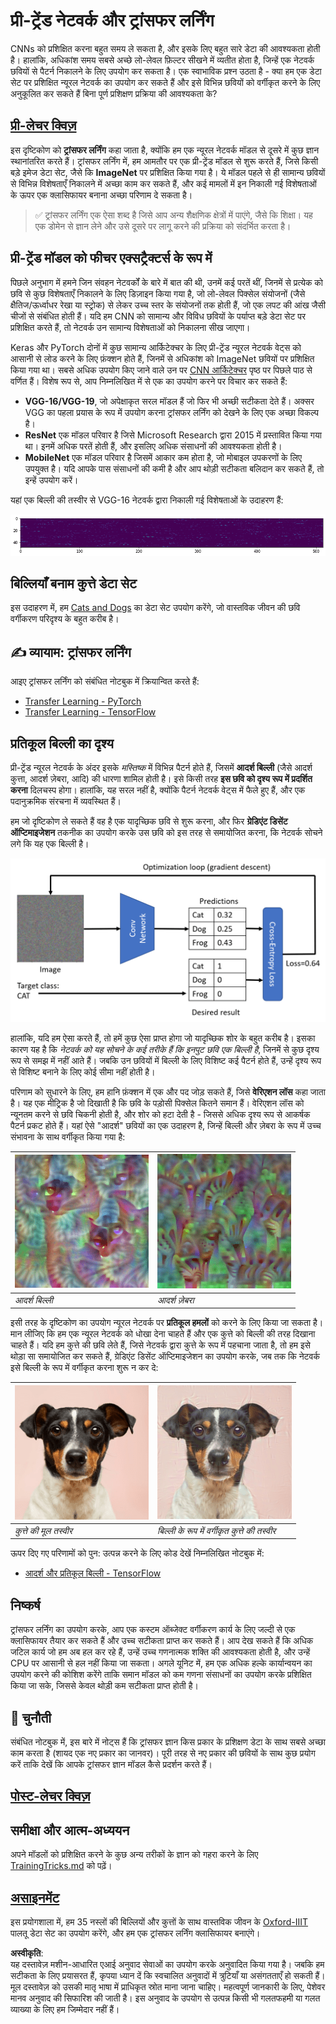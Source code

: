 # प्री-ट्रेंड नेटवर्क और ट्रांसफर लर्निंग

CNNs को प्रशिक्षित करना बहुत समय ले सकता है, और इसके लिए बहुत सारे डेटा की आवश्यकता होती है। हालांकि, अधिकांश समय सबसे अच्छे लो-लेवल फ़िल्टर सीखने में व्यतीत होता है, जिन्हें एक नेटवर्क छवियों से पैटर्न निकालने के लिए उपयोग कर सकता है। एक स्वाभाविक प्रश्न उठता है - क्या हम एक डेटा सेट पर प्रशिक्षित न्यूरल नेटवर्क का उपयोग कर सकते हैं और इसे विभिन्न छवियों को वर्गीकृत करने के लिए अनुकूलित कर सकते हैं बिना पूर्ण प्रशिक्षण प्रक्रिया की आवश्यकता के?

## [प्री-लेचर क्विज़](https://red-field-0a6ddfd03.1.azurestaticapps.net/quiz/108)

इस दृष्टिकोण को **ट्रांसफर लर्निंग** कहा जाता है, क्योंकि हम एक न्यूरल नेटवर्क मॉडल से दूसरे में कुछ ज्ञान स्थानांतरित करते हैं। ट्रांसफर लर्निंग में, हम आमतौर पर एक प्री-ट्रेंड मॉडल से शुरू करते हैं, जिसे किसी बड़े इमेज डेटा सेट, जैसे कि **ImageNet** पर प्रशिक्षित किया गया है। ये मॉडल पहले से ही सामान्य छवियों से विभिन्न विशेषताएँ निकालने में अच्छा काम कर सकते हैं, और कई मामलों में इन निकाली गई विशेषताओं के ऊपर एक क्लासिफायर बनाना अच्छा परिणाम दे सकता है।

> ✅ ट्रांसफर लर्निंग एक ऐसा शब्द है जिसे आप अन्य शैक्षणिक क्षेत्रों में पाएंगे, जैसे कि शिक्षा। यह एक डोमेन से ज्ञान लेने और उसे दूसरे पर लागू करने की प्रक्रिया को संदर्भित करता है।

## प्री-ट्रेंड मॉडल को फीचर एक्सट्रैक्टर्स के रूप में

पिछले अनुभाग में हमने जिन संवहन नेटवर्कों के बारे में बात की थी, उनमें कई परतें थीं, जिनमें से प्रत्येक को छवि से कुछ विशेषताएँ निकालने के लिए डिज़ाइन किया गया है, जो लो-लेवल पिक्सेल संयोजनों (जैसे क्षैतिज/ऊर्ध्वाधर रेखा या स्ट्रोक) से लेकर उच्च स्तर के संयोजनों तक होती हैं, जो एक लपट की आंख जैसी चीजों से संबंधित होती हैं। यदि हम CNN को सामान्य और विविध छवियों के पर्याप्त बड़े डेटा सेट पर प्रशिक्षित करते हैं, तो नेटवर्क उन सामान्य विशेषताओं को निकालना सीख जाएगा।

Keras और PyTorch दोनों में कुछ सामान्य आर्किटेक्चर के लिए प्री-ट्रेंड न्यूरल नेटवर्क वेट्स को आसानी से लोड करने के लिए फ़ंक्शन होते हैं, जिनमें से अधिकांश को ImageNet छवियों पर प्रशिक्षित किया गया था। सबसे अधिक उपयोग किए जाने वाले उन पर [CNN आर्किटेक्चर](../07-ConvNets/CNN_Architectures.md) पृष्ठ पर पिछले पाठ से वर्णित हैं। विशेष रूप से, आप निम्नलिखित में से एक का उपयोग करने पर विचार कर सकते हैं:

* **VGG-16/VGG-19**, जो अपेक्षाकृत सरल मॉडल हैं जो फिर भी अच्छी सटीकता देते हैं। अक्सर VGG का पहला प्रयास के रूप में उपयोग करना ट्रांसफर लर्निंग को देखने के लिए एक अच्छा विकल्प है।
* **ResNet** एक मॉडल परिवार है जिसे Microsoft Research द्वारा 2015 में प्रस्तावित किया गया था। इनमें अधिक परतें होती हैं, और इसलिए अधिक संसाधनों की आवश्यकता होती है।
* **MobileNet** एक मॉडल परिवार है जिसमें आकार कम होता है, जो मोबाइल उपकरणों के लिए उपयुक्त है। यदि आपके पास संसाधनों की कमी है और आप थोड़ी सटीकता बलिदान कर सकते हैं, तो इन्हें उपयोग करें।

यहां एक बिल्ली की तस्वीर से VGG-16 नेटवर्क द्वारा निकाली गई विशेषताओं के उदाहरण हैं:

![VGG-16 द्वारा निकाली गई विशेषताएँ](../../../../../translated_images/features.6291f9c7ba3a0b951af88fc9864632b9115365410765680680d30c927dd67354.hi.png)

## बिल्लियाँ बनाम कुत्ते डेटा सेट

इस उदाहरण में, हम [Cats and Dogs](https://www.microsoft.com/download/details.aspx?id=54765&WT.mc_id=academic-77998-cacaste) का डेटा सेट उपयोग करेंगे, जो वास्तविक जीवन की छवि वर्गीकरण परिदृश्य के बहुत करीब है।

## ✍️ व्यायाम: ट्रांसफर लर्निंग

आइए ट्रांसफर लर्निंग को संबंधित नोटबुक में क्रियान्वित करते हैं:

* [Transfer Learning - PyTorch](../../../../../lessons/4-ComputerVision/08-TransferLearning/TransferLearningPyTorch.ipynb)
* [Transfer Learning - TensorFlow](../../../../../lessons/4-ComputerVision/08-TransferLearning/TransferLearningTF.ipynb)

## प्रतिकूल बिल्ली का दृश्य

प्री-ट्रेंड न्यूरल नेटवर्क के अंदर इसके *मस्तिष्क* में विभिन्न पैटर्न होते हैं, जिसमें **आदर्श बिल्ली** (जैसे आदर्श कुत्ता, आदर्श ज़ेबरा, आदि) की धारणा शामिल होती है। इसे किसी तरह **इस छवि को दृश्य रूप में प्रदर्शित करना** दिलचस्प होगा। हालांकि, यह सरल नहीं है, क्योंकि पैटर्न नेटवर्क वेट्स में फैले हुए हैं, और एक पदानुक्रमिक संरचना में व्यवस्थित हैं।

हम जो दृष्टिकोण ले सकते हैं वह है एक यादृच्छिक छवि से शुरू करना, और फिर **ग्रेडिएंट डिसेंट ऑप्टिमाइजेशन** तकनीक का उपयोग करके उस छवि को इस तरह से समायोजित करना, कि नेटवर्क सोचने लगे कि यह एक बिल्ली है।

![छवि ऑप्टिमाइजेशन लूप](../../../../../translated_images/ideal-cat-loop.999fbb8ff306e044f997032f4eef9152b453e6a990e449bbfb107de2493cc37e.hi.png)

हालांकि, यदि हम ऐसा करते हैं, तो हमें कुछ ऐसा प्राप्त होगा जो यादृच्छिक शोर के बहुत करीब है। इसका कारण यह है कि *नेटवर्क को यह सोचने के कई तरीके हैं कि इनपुट छवि एक बिल्ली है*, जिनमें से कुछ दृश्य रूप से समझ में नहीं आते हैं। जबकि उन छवियों में बिल्ली के लिए विशिष्ट कई पैटर्न होते हैं, उन्हें दृश्य रूप से विशिष्ट बनाने के लिए कोई सीमा नहीं होती है।

परिणाम को सुधारने के लिए, हम हानि फ़ंक्शन में एक और पद जोड़ सकते हैं, जिसे **वेरिएशन लॉस** कहा जाता है। यह एक मीट्रिक है जो दिखाती है कि छवि के पड़ोसी पिक्सेल कितने समान हैं। वेरिएशन लॉस को न्यूनतम करने से छवि चिकनी होती है, और शोर को हटा देती है - जिससे अधिक दृश्य रूप से आकर्षक पैटर्न प्रकट होते हैं। यहां ऐसे "आदर्श" छवियों का एक उदाहरण है, जिन्हें बिल्ली और ज़ेबरा के रूप में उच्च संभावना के साथ वर्गीकृत किया गया है:

![आदर्श बिल्ली](../../../../../translated_images/ideal-cat.203dd4597643d6b0bd73038b87f9c0464322725e3a06ab145d25d4a861c70592.hi.png) | ![आदर्श ज़ेबरा](../../../../../translated_images/ideal-zebra.7f70e8b54ee15a7a314000bb5df38a6cfe086ea04d60df4d3ef313d046b98a2b.hi.png)
-----|-----
 *आदर्श बिल्ली* | *आदर्श ज़ेबरा*

इसी तरह के दृष्टिकोण का उपयोग न्यूरल नेटवर्क पर **प्रतिकूल हमलों** को करने के लिए किया जा सकता है। मान लीजिए कि हम एक न्यूरल नेटवर्क को धोखा देना चाहते हैं और एक कुत्ते को बिल्ली की तरह दिखाना चाहते हैं। यदि हम कुत्ते की छवि लेते हैं, जिसे नेटवर्क द्वारा कुत्ते के रूप में पहचाना जाता है, तो हम इसे थोड़ा सा समायोजित कर सकते हैं, ग्रेडिएंट डिसेंट ऑप्टिमाइजेशन का उपयोग करके, जब तक कि नेटवर्क इसे बिल्ली के रूप में वर्गीकृत करना शुरू न कर दे:

![कुत्ते की तस्वीर](../../../../../translated_images/original-dog.8f68a67d2fe0911f33041c0f7fce8aa4ea919f9d3917ec4b468298522aeb6356.hi.png) | ![बिल्ली के रूप में वर्गीकृत कुत्ते की तस्वीर](../../../../../translated_images/adversarial-dog.d9fc7773b0142b89752539bfbf884118de845b3851c5162146ea0b8809fc820f.hi.png)
-----|-----
*कुत्ते की मूल तस्वीर* | *बिल्ली के रूप में वर्गीकृत कुत्ते की तस्वीर*

ऊपर दिए गए परिणामों को पुन: उत्पन्न करने के लिए कोड देखें निम्नलिखित नोटबुक में:

* [आदर्श और प्रतिकूल बिल्ली - TensorFlow](../../../../../lessons/4-ComputerVision/08-TransferLearning/AdversarialCat_TF.ipynb)

## निष्कर्ष

ट्रांसफर लर्निंग का उपयोग करके, आप एक कस्टम ऑब्जेक्ट वर्गीकरण कार्य के लिए जल्दी से एक क्लासिफायर तैयार कर सकते हैं और उच्च सटीकता प्राप्त कर सकते हैं। आप देख सकते हैं कि अधिक जटिल कार्य जो हम अब हल कर रहे हैं, उन्हें उच्च गणनात्मक शक्ति की आवश्यकता होती है, और उन्हें CPU पर आसानी से हल नहीं किया जा सकता। अगले यूनिट में, हम एक अधिक हल्के कार्यान्वयन का उपयोग करने की कोशिश करेंगे ताकि समान मॉडल को कम गणना संसाधनों का उपयोग करके प्रशिक्षित किया जा सके, जिससे केवल थोड़ी कम सटीकता प्राप्त होती है।

## 🚀 चुनौती

संबंधित नोटबुक में, इस बारे में नोट्स हैं कि ट्रांसफर ज्ञान किस प्रकार के प्रशिक्षण डेटा के साथ सबसे अच्छा काम करता है (शायद एक नए प्रकार का जानवर)। पूरी तरह से नए प्रकार की छवियों के साथ कुछ प्रयोग करें ताकि देखें कि आपके ट्रांसफर ज्ञान मॉडल कैसे प्रदर्शन करते हैं।

## [पोस्ट-लेचर क्विज़](https://red-field-0a6ddfd03.1.azurestaticapps.net/quiz/208)

## समीक्षा और आत्म-अध्ययन

अपने मॉडलों को प्रशिक्षित करने के कुछ अन्य तरीकों के ज्ञान को गहरा करने के लिए [TrainingTricks.md](TrainingTricks.md) को पढ़ें।

## [असाइनमेंट](lab/README.md)

इस प्रयोगशाला में, हम 35 नस्लों की बिल्लियों और कुत्तों के साथ वास्तविक जीवन के [Oxford-IIIT](https://www.robots.ox.ac.uk/~vgg/data/pets/) पालतू डेटा सेट का उपयोग करेंगे, और हम एक ट्रांसफर लर्निंग क्लासिफायर बनाएंगे।

**अस्वीकृति**:  
यह दस्तावेज़ मशीन-आधारित एआई अनुवाद सेवाओं का उपयोग करके अनुवादित किया गया है। जबकि हम सटीकता के लिए प्रयासरत हैं, कृपया ध्यान दें कि स्वचालित अनुवादों में त्रुटियाँ या असंगतताएँ हो सकती हैं। मूल दस्तावेज़ को उसकी मातृ भाषा में प्राधिकृत स्रोत माना जाना चाहिए। महत्वपूर्ण जानकारी के लिए, पेशेवर मानव अनुवाद की सिफारिश की जाती है। इस अनुवाद के उपयोग से उत्पन्न किसी भी गलतफहमी या गलत व्याख्या के लिए हम जिम्मेदार नहीं हैं।